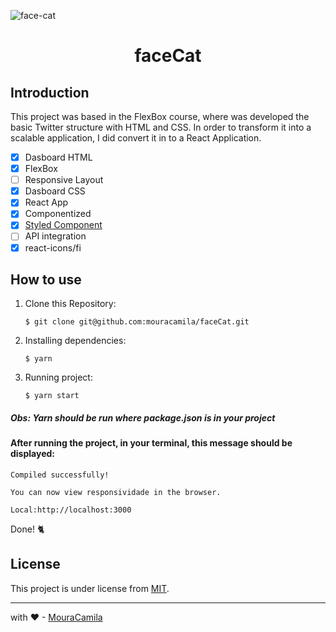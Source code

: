 ![face-cat](https://raw.githubusercontent.com/mouracamila/faceCat/master/assets/faceCat.gif)

<h1 align="center">
faceCat
</h1>

## Introduction

This project was based in the FlexBox course, where was developed the basic Twitter structure with HTML and CSS. In order to transform it into a scalable application, I did convert it in to a React Application.

- [x] Dasboard HTML
- [x] FlexBox
- [ ] Responsive Layout
- [x] Dasboard CSS
- [x] React App
- [x] Componentized
- [x] [Styled Component](https://styled-components.com/)
- [ ] API integration
- [x] react-icons/fi

## How to use

1. Clone this Repository:

   `$ git clone git@github.com:mouracamila/faceCat.git`

2. Installing dependencies:

   `$ yarn`

3. Running project:

   `$ yarn start`

##### Obs: **Yarn** should be run where **package.json** is in your project

#### After running the project, in your terminal, this message should be displayed:

    Compiled successfully!

    You can now view responsividade in the browser.

    Local:http://localhost:3000

Done! 🐈

## License

This project is under license from [MIT](https://en.wikipedia.org/wiki/MIT_License).

---

with ❤ - [MouraCamila](https://github.com/mouracamila)
